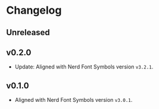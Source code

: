 # Changelog

## Unreleased

## v0.2.0

- Update: Aligned with Nerd Font Symbols version `v3.2.1`.

## v0.1.0

- Aligned with Nerd Font Symbols version `v3.0.1`.
